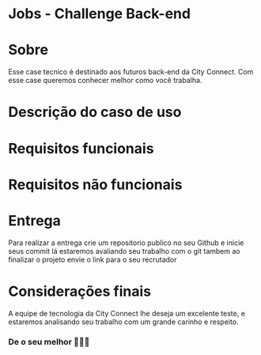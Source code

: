 # Jobs  - Challenge Back-end

# Sobre
Esse case tecnico é destinado aos futuros back-end da City Connect. Com esse case queremos conhecer melhor como você trabalha.

# Descrição do caso de uso



# Requisitos funcionais

# Requisitos não funcionais

# Entrega
Para realizar a entrega crie um repositorio publico no seu Github e inicie seus commit lá estaremos avaliando seu trabalho com o git tambem ao finalizar o projeto envie o link para o seu recrutador

# Considerações finais
A equipe de tecnologia da City Connect lhe deseja um excelente teste, e estaremos analisando seu trabalho com um grande carinho e respeito.

### De o seu melhor :rocket::rocket::rocket:



